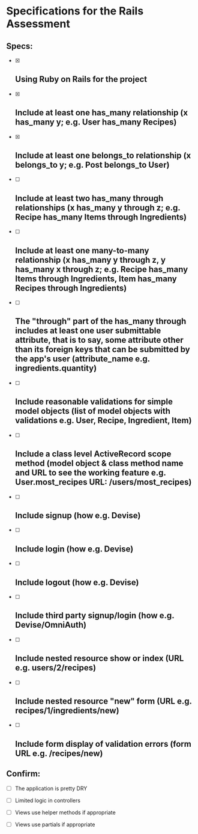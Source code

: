 # Specifications for the Rails Assessment

## Specs:
- [x] Using Ruby on Rails for the project
    - 
- [x] Include at least one has_many relationship (x has_many y; e.g. User has_many Recipes) 
    - 
- [x] Include at least one belongs_to relationship (x belongs_to y; e.g. Post belongs_to User)
    - 
- [ ] Include at least two has_many through relationships (x has_many y through z; e.g. Recipe has_many Items through Ingredients)
    - 
- [ ] Include at least one many-to-many relationship (x has_many y through z, y has_many x through z; e.g. Recipe has_many Items through Ingredients, Item has_many Recipes through Ingredients)
    - 
- [ ] The "through" part of the has_many through includes at least one user submittable attribute, that is to say, some attribute other than its foreign keys that can be submitted by the app's user (attribute_name e.g. ingredients.quantity)
    - 
- [ ] Include reasonable validations for simple model objects (list of model objects with validations e.g. User, Recipe, Ingredient, Item)
    - 
- [ ] Include a class level ActiveRecord scope method (model object & class method name and URL to see the working feature e.g. User.most_recipes URL: /users/most_recipes)
    - 
- [ ] Include signup (how e.g. Devise)
    - 
- [ ] Include login (how e.g. Devise)
    - 
- [ ] Include logout (how e.g. Devise)
    - 
- [ ] Include third party signup/login (how e.g. Devise/OmniAuth)
    - 
- [ ] Include nested resource show or index (URL e.g. users/2/recipes)
    - 
- [ ] Include nested resource "new" form (URL e.g. recipes/1/ingredients/new)
    - 
- [ ] Include form display of validation errors (form URL e.g. /recipes/new)
    - 

## Confirm:
- [ ] The application is pretty DRY

- [ ] Limited logic in controllers

- [ ] Views use helper methods if appropriate

- [ ] Views use partials if appropriate
